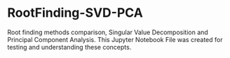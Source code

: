 # RootFinding-SVD-PCA
Root finding methods comparison, Singular Value Decomposition and Principal Component Analysis.
This Jupyter Notebook File was created for testing and understanding these concepts.
